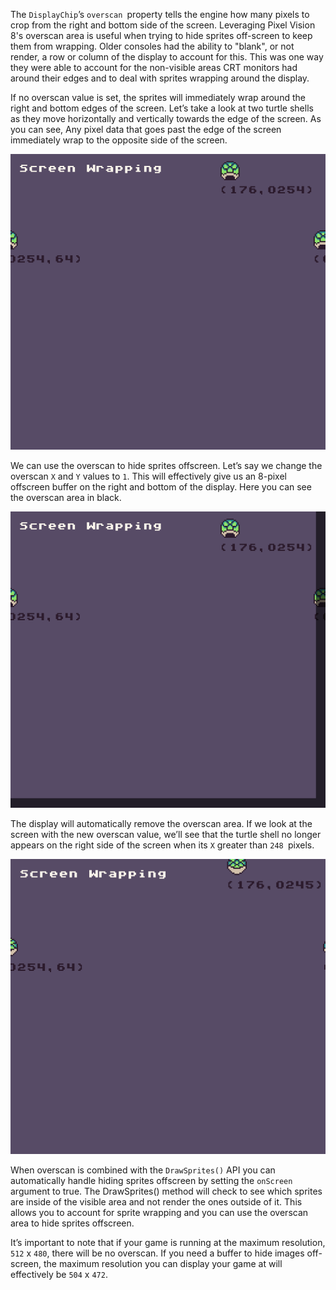 The `DisplayChip`’s `overscan `property tells the engine how many pixels to crop from the right and bottom side of the screen. Leveraging Pixel Vision 8's overscan area is useful when trying to hide sprites off-screen to keep them from wrapping. Older consoles had the ability to "blank", or not render, a row or column of the display to account for this. This was one way they were able to account for the non-visible areas CRT monitors had around their edges and to deal with sprites wrapping around the display.

If no overscan value is set, the sprites will immediately wrap around the right and bottom edges of the screen. Let’s take a look at two turtle shells as they move horizontally and vertically towards the edge of the screen.  As you can see, Any pixel data that goes past the edge of the screen immediately wrap to the opposite side of the screen.

![image alt text](images/Overscan_image_0.png)

We can use the overscan to hide sprites offscreen. Let’s say we change the overscan `X` and `Y` values to `1`. This will effectively give us an 8-pixel offscreen buffer on the right and bottom of the display. Here you can see the overscan area in black.

![image alt text](images/Overscan_image_1.png)

The display will automatically remove the overscan area. If we look at the screen with the new overscan value, we’ll see that the turtle shell no longer appears on the right side of the screen when its `X` greater than `248 `pixels.

![image alt text](images/Overscan_image_2.png)

When overscan is combined with the `DrawSprites()` API you can automatically handle hiding sprites offscreen by setting the `onScreen `argument to true. The DrawSprites() method will check to see which sprites are inside of the visible area and not render the ones outside of it. This allows you to account for sprite wrapping and you can use the overscan area to hide sprites offscreen.

It’s important to note that if your game is running at the maximum resolution, `512` x `480`, there will be no overscan. If you need a buffer to hide images off-screen, the maximum resolution you can display your game at will effectively be `504` x `472`.


